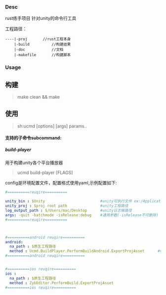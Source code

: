 ### Desc

rust练手项目
针对unity的命令行工具

工程路径：
```
----|-proj 		 //rust工程本身
    |-build          //构建结果
    |-doc            //文档
    |-makefile       //构建脚本
```

### Usage


## 构建
> make clean && make

## 使用
> sh:ucmd <subcommand> [options] [args] params..

#### 支持的子命令subcommand:

##### build-player

 用于构建unity各个平台播放器

>  ucmd build-player [FLAGS] <platform> <config>

config是环境配置文件，配置格式使用yaml,示例配置如下:

```yaml
#==========reuqire==========

unity_bin : $Unity                         #unity可执行文件 ex:/Applications/Unity/Hub/Editor/2019.4.26f1c1/Unity.app/Contents/MacOS/Unity
unity_proj : $proj root path               #unity工程路径
log_output_path : $/Users/mac/Desktop      #unity日志输路径
args: -quit -batchmode -isRelease:debug    #通用参数(-isRelease不可删除)
#==========reuqire==========



#==========android reuqire==========
android:
  na_path : $原生工程路径
  method : Ucmd.BuildPlayer.PerformBuildAndroid.ExportProjAsset      #v1.0.0 Ucmd-buildplayer
#==========android reuqire==========


#==========ios reuqire==========
ios :
  na_path : $原生工程路径
  method : ZybEditor.PerformBuild.ExportProjAsset
#==========ios reuqire==========


```

